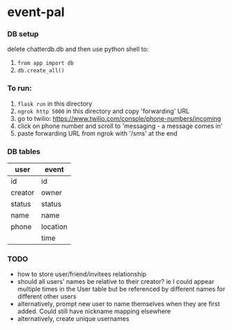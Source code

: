 # event-pal

### DB setup
delete chatterdb.db and then use python shell to:
1. `from app import db`
1. `db.create_all()`

### To run:
1. `flask run` in this directory
1. `ngrok http 5000` in this directory and copy 'forwarding' URL
1. go to twilio: https://www.twilio.com/console/phone-numbers/incoming
1. click on phone number and scroll to 'messaging - a message comes in'
1. paste forwarding URL from ngrok with '/sms' at the end

### DB tables
user|event
----|-----
id|id
creator|owner
status|status
name|name
phone|location
||time


### TODO
* how to store user/friend/invitees relationship
* should all users' names be relative to their creator? ie I could appear multiple times in the User table but be referenced by different names for different other users
* alternatively, prompt new user to name themselves when they are first added. Could still have nickname mapping elsewhere
* alternatively, create unique usernames
